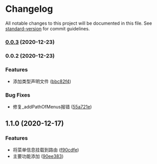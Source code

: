 # Changelog

All notable changes to this project will be documented in this file. See [standard-version](https://github.com/conventional-changelog/standard-version) for commit guidelines.

### [0.0.3](https://github.com/BWrong/mock/compare/v0.0.2...v0.0.3) (2020-12-23)

### 0.0.2 (2020-12-23)


### Features

* 添加类型声明文件 ([bbc82f4](https://github.com/BWrong/mock/commit/bbc82f43fbd9407e2837fda4822b82795c3b655e))


### Bug Fixes

* 修复_addPathOfMenus报错 ([55a721e](https://github.com/BWrong/mock/commit/55a721e8aa1467763f709829410532d883a71425))

## 1.1.0 (2020-12-17)


### Features

* 将菜单信息挂载到路由 ([f90cdfe](https://github.com/BWrong/mock/commit/f90cdfe287611b72fb6d7cd964c968e88e37e631))
* 主要功能添加 ([90ee383](https://github.com/BWrong/mock/commit/90ee3834789f05ccc7257cfbcf1f9bc769f01ec0))
